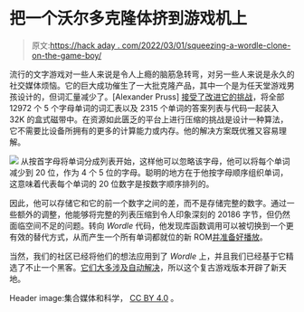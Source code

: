 # 把一个沃尔多克隆体挤到游戏机上

> 原文:[https://hack aday . com/2022/03/01/squeezing-a-wordle-clone-on-the-game-boy/](https://hackaday.com/2022/03/01/squeezing-a-wordle-clone-onto-the-game-boy/)

流行的文字游戏对一些人来说是令人上瘾的脑筋急转弯，对另一些人来说是永久的社交媒体烦恼。它的巨大成功催生了一大批克隆产品，其中一个是为任天堂游戏男孩设计的，但词汇量减少了。[Alexander Pruss] [接受了改进它的挑战](http://alexanderpruss.blogspot.com/2022/02/game-boy-wordle-how-to-compress-12972.html)，将全部 12972 个 5 个字母单词的词汇表以及 2315 个单词的答案列表与代码一起装入 32K 的盒式磁带中。在资源如此匮乏的平台上进行压缩的挑战是设计一种算法，它不需要比设备所拥有的更多的计算能力或内存。他的解决方案既优雅又容易理解。

[![](../Images/5bce28a570b50fed3a4b4facd369b13b.png)](https://hackaday.com/wp-content/uploads/2022/02/gbwordle_detail.jpg) 从按首字母将单词分成列表开始，这样他可以忽略该字母，他可以将每个单词减少到 20 位，作为 4 个 5 位的字母。聪明的地方在于他按字母顺序组织单词，这意味着代表每个单词的 20 位数字是按数字顺序排列的。

因此，他可以存储它和它的前一个数字之间的差，而不是存储完整的数字。通过一些额外的调整，他能够将完整的列表压缩到令人印象深刻的 20186 字节，但仍然面临空间不足的问题。转向 *Wordle* 代码，他发现库函数调用可以被切换到一个更有效的替代方式，从而产生一个所有单词都就位的新 ROM[并准备好播放](https://arpruss.github.io/fiver/)。

当然，我们的社区已经将他们的想法应用到了 *Wordle* 上，并且我们已经基于它精选了不止一个黑客。[它们大多涉及自动解决](https://hackaday.com/2022/02/08/wordle-reverse-engineering-and-automated-solving/)，所以这个复古游戏版本开辟了新天地。

Header image:集合媒体和科学， [CC BY 4.0](https://commons.wikimedia.org/wiki/File:Original_Game_Boy.jpg) 。